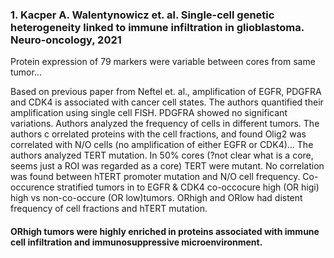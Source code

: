 ### 1. Kacper A. Walentynowicz et. al. Single-cell genetic heterogeneity linked to immune infiltration in glioblastoma. Neuro-oncology, 2021

Protein expression of 79 markers were variable between cores from same tumor...

  Based on previous paper from Neftel et. al., amplification of EGFR, PDGFRA and CDK4 is associated with cancer cell states. The authors quantified their
  amplification using single cell FISH. PDGFRA showed no significant variations. Authors analyzed the frequency of cells in different tumors. The authors c
  orrelated proteins with the cell fractions, and found Olig2 was correlated with N/O cells (no amplification of either EGFR or CDK4)... The authors analyzed 
  TERT mutation. In 50% cores (?not clear what is a core, seems just a ROI was regarded as a core) TERT were mutant. No correlation was found between hTERT 
  promoter mutation and N/O cell frequency.
  Co-occurence stratified tumors in to EGFR & CDK4 co-occocure high (OR higi) high vs non-co-occure (OR low)tumors. ORhigh and ORlow had distent frequency of 
  cell fractions and hTERT mutation.
####  ORhigh tumors were highly enriched in proteins associated with immune cell infiltration and immunosuppressive microenvironment.

